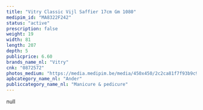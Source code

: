 ```yaml
---
title: "Vitry Classic Vijl Saffier 17cm Gm 1080"
medipim_id: "MA8322F242"
status: "active"
prescription: false
weight: 19
width: 81
length: 207
depth: 5
publicprice: 6.60
brands_name_nl: "Vitry"
cnk: "0872572"
photos_medium: "https://media.medipim.be/media/450x450/2c2ca81f7f93b9c90ba1418dac74e2c6.jpg"
apbcategory_name_nl: "Ander"
publiccategory_name_nl: "Manicure & pedicure"
---
```

null
